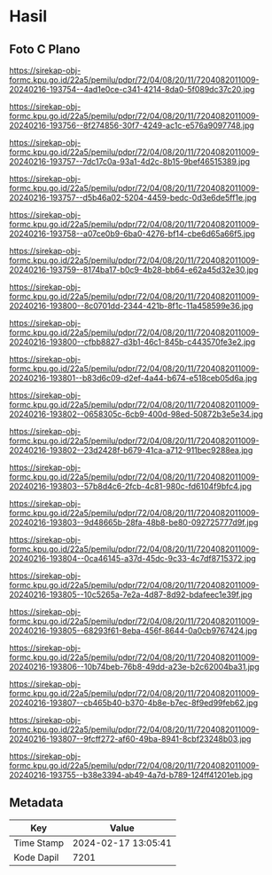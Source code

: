 # Hasil

## Foto C Plano

https://sirekap-obj-formc.kpu.go.id/22a5/pemilu/pdpr/72/04/08/20/11/7204082011009-20240216-193754--4ad1e0ce-c341-4214-8da0-5f089dc37c20.jpg

https://sirekap-obj-formc.kpu.go.id/22a5/pemilu/pdpr/72/04/08/20/11/7204082011009-20240216-193756--8f274856-30f7-4249-ac1c-e576a9097748.jpg

https://sirekap-obj-formc.kpu.go.id/22a5/pemilu/pdpr/72/04/08/20/11/7204082011009-20240216-193757--7dc17c0a-93a1-4d2c-8b15-9bef46515389.jpg

https://sirekap-obj-formc.kpu.go.id/22a5/pemilu/pdpr/72/04/08/20/11/7204082011009-20240216-193757--d5b46a02-5204-4459-bedc-0d3e6de5ff1e.jpg

https://sirekap-obj-formc.kpu.go.id/22a5/pemilu/pdpr/72/04/08/20/11/7204082011009-20240216-193758--a07ce0b9-6ba0-4276-bf14-cbe6d65a66f5.jpg

https://sirekap-obj-formc.kpu.go.id/22a5/pemilu/pdpr/72/04/08/20/11/7204082011009-20240216-193759--8174ba17-b0c9-4b28-bb64-e62a45d32e30.jpg

https://sirekap-obj-formc.kpu.go.id/22a5/pemilu/pdpr/72/04/08/20/11/7204082011009-20240216-193800--8c0701dd-2344-421b-8f1c-11a458599e36.jpg

https://sirekap-obj-formc.kpu.go.id/22a5/pemilu/pdpr/72/04/08/20/11/7204082011009-20240216-193800--cfbb8827-d3b1-46c1-845b-c443570fe3e2.jpg

https://sirekap-obj-formc.kpu.go.id/22a5/pemilu/pdpr/72/04/08/20/11/7204082011009-20240216-193801--b83d6c09-d2ef-4a44-b674-e518ceb05d6a.jpg

https://sirekap-obj-formc.kpu.go.id/22a5/pemilu/pdpr/72/04/08/20/11/7204082011009-20240216-193802--0658305c-6cb9-400d-98ed-50872b3e5e34.jpg

https://sirekap-obj-formc.kpu.go.id/22a5/pemilu/pdpr/72/04/08/20/11/7204082011009-20240216-193802--23d2428f-b679-41ca-a712-911bec9288ea.jpg

https://sirekap-obj-formc.kpu.go.id/22a5/pemilu/pdpr/72/04/08/20/11/7204082011009-20240216-193803--57b8d4c6-2fcb-4c81-980c-fd6104f9bfc4.jpg

https://sirekap-obj-formc.kpu.go.id/22a5/pemilu/pdpr/72/04/08/20/11/7204082011009-20240216-193803--9d48665b-28fa-48b8-be80-092725777d9f.jpg

https://sirekap-obj-formc.kpu.go.id/22a5/pemilu/pdpr/72/04/08/20/11/7204082011009-20240216-193804--0ca46145-a37d-45dc-9c33-4c7df8715372.jpg

https://sirekap-obj-formc.kpu.go.id/22a5/pemilu/pdpr/72/04/08/20/11/7204082011009-20240216-193805--10c5265a-7e2a-4d87-8d92-bdafeec1e39f.jpg

https://sirekap-obj-formc.kpu.go.id/22a5/pemilu/pdpr/72/04/08/20/11/7204082011009-20240216-193805--68293f61-8eba-456f-8644-0a0cb9767424.jpg

https://sirekap-obj-formc.kpu.go.id/22a5/pemilu/pdpr/72/04/08/20/11/7204082011009-20240216-193806--10b74beb-76b8-49dd-a23e-b2c62004ba31.jpg

https://sirekap-obj-formc.kpu.go.id/22a5/pemilu/pdpr/72/04/08/20/11/7204082011009-20240216-193807--cb465b40-b370-4b8e-b7ec-8f9ed99feb62.jpg

https://sirekap-obj-formc.kpu.go.id/22a5/pemilu/pdpr/72/04/08/20/11/7204082011009-20240216-193807--9fcff272-af60-49ba-8941-8cbf23248b03.jpg

https://sirekap-obj-formc.kpu.go.id/22a5/pemilu/pdpr/72/04/08/20/11/7204082011009-20240216-193755--b38e3394-ab49-4a7d-b789-124ff41201eb.jpg


## Metadata

| Key        | Value               |
| ---------- | ------------------- |
| Time Stamp | 2024-02-17 13:05:41 |
| Kode Dapil | 7201                |



